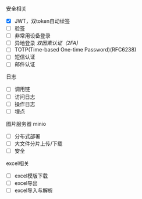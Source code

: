 安全相关

- [x] JWT，双token自动续签
- [ ] 验签
- [ ] 非常用设备登录
- [ ] 异地登录
      _双因素认证（2FA)_
- [ ] TOTP(Time-based One-time Password)(RFC6238)
- [ ] 短信认证
- [ ] 邮件认证

日志

- [ ] 调用链
- [ ] 访问日志
- [ ] 操作日志
- [ ] 埋点

图片服务器 minio

- [ ] 分布式部署
- [ ] 大文件分片上传/下载
- [ ] 安全

excel相关

- [ ] excel模版下载
- [ ] excel导出
- [ ] excel导入与解析
